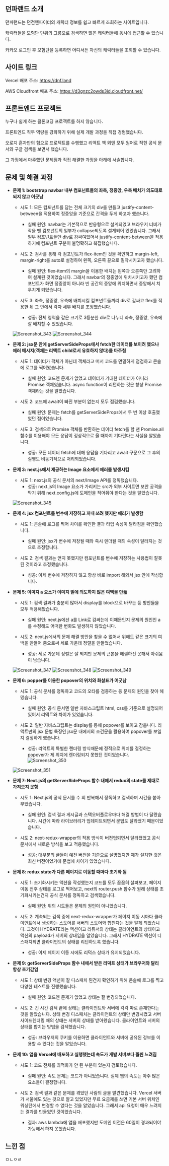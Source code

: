 ## 던파랜드 소개

던파랜드는 던전앤파이터의 캐릭터 정보를 쉽고 빠르게 조회하는 사이트입니다.

캐릭터들을 모험단 단위의 그룹으로 검색하면 많은 캐릭터들에 동시에 접근할 수 있습니다.

카카오 로그인 후 모험단을 등록하면 어디서든 자신의 캐릭터들을 조회할 수 있습니다.

## 사이트 링크

Vercel 배포 주소: https://dnf.land

AWS Cloudfront 배포 주소: https://d3gnzc2owds3id.cloudfront.net/

## 프론트엔드 프로젝트

누구나 쉽게 하는 클론코딩 프로젝트를 하지 않습니다.

프론트엔드 직무 역량을 강화하기 위해 실제 개발 과정을 직접 경험했습니다.

오로지 혼자만의 힘으로 프로젝트를 수행했고 리액트 책 외엔 모두 원어로 적힌 공식 문서와 구글 검색을 보면서 했습니다.

그 과정에서 마주했던 문제점과 직접 해결한 과정을 아래에 서술합니다.

## 문제 및 해결 과정

- **문제 1: bootstrap navbar 내부 컴포넌트들의 좌측, 정중앙, 우측 배치가 의도대로 되지 않고 어긋남**

  - 시도 1: 모든 컴포넌트를 담는 전체 크기의 div를 만들고 justify-content-between을 적용하여 정중앙을 기준으로 간격을 두게 하고자 했습니다.
    - 실패 원인: navbar는 기본적으로 반응형으로 설계되었고 브라우저 너비가 작을 땐 컴포넌트의 일부가 collapse되도록 설계되어 있었습니다. 그래서 일부 컴포넌트들만 div로 감싸여있어서 justify-content-between을 적용하기에 컴포넌트 구분이 불명확하고 복잡했습니다.
   
  - 시도 2: 검사를 통해 각 컴포넌트가 flex-item인 것을 확인하고 margin-left, margin-right를 auto로 설정하여 왼쪽, 오른쪽 끝으로 밀착시키고자 했습니다.
    - 실패 원인: flex-item의 margin을 이용한 배치는 왼쪽과 오른쪽만 고려하여 설계된 것이었습니다. 그래서 navbar의 정중앙에 위치시키고자 했던 컴포넌트가 화면 정중앙이 아니라 빈 공간의 중앙에 위치하면서 중앙에서 치우치게 되었습니다.
    
  - 시도 3: 좌측, 정중앙, 우측에 배치시킬 컴포넌트들끼리 div로 감싸고 flex를 적용한 뒤 그 안에서 각자 세부 배치를 조정했습니다.
    - 성공: 전체 영역을 같은 크기로 3등분한 div로 나누니 좌측, 정중앙, 우측에 잘 배치할 수 있었습니다.
    
  ![Screenshot_343](https://user-images.githubusercontent.com/59219773/137828142-a966997e-f253-4539-a497-61f327ef6476.png)
  ![Screenshot_344](https://user-images.githubusercontent.com/59219773/137828270-abb7063c-5184-4282-987e-d02c34458993.png)


- **문제 2: jsx문 안에 getServerSideProps에서 fetch한 데이터를 보이려 했으나 에러 메시지(객체는 리액트 child로서 유효하지 않다)를 마주침**

  - 시도 1: 데이터가 객체가 아닌데 객체라고 떠서 코드를 면밀하게 점검하고 콘솔에 로그를 찍어봤습니다.
    - 실패 원인: 코드엔 문제가 없었고 데이터가 기대한 데이터가 아니라 Promise 객체였습니다. async function이 리턴하는 것은 항상 Promise 객체라는 것을 알았습니다.
    
  - 시도 2: 코드에 await이 빠진 부분이 없는지 모두 점검했습니다.
    - 실패 원인: 문제는 fetch를 getServerSideProps에서 두 번 이상 호출했었던 점이었습니다.
    
  - 시도 3: 검색으로 Promise 객체를 반환하는 데이터 fetch를 할 땐 Promise.all 함수를 이용해야 모든 응답이 정상적으로 올 때까지 기다린다는 사실을 알았습니다.
    - 성공: 모든 데이터 fetch에 대해 응답을 기다리고 await 구문으로 그 후의 실행도 비동기적으로 처리되었습니다.


- **문제 3: next.js에서 제공하는 Image 요소에서 에러를 발생시킴**

  - 시도 1: next.js의 공식 문서의 next/Image API를 정독했습니다.
    - 성공: next.js의 Image 요소가 가리키는 src가 외부 사이트면 보안 공격을 막기 위해 next.config.js에 도메인을 적어줘야 한다는 것을 알았습니다.
    
  ![Screenshot_345](https://user-images.githubusercontent.com/59219773/137830116-ebb32908-f109-4398-aea0-398f66993296.png)


- **문제 4: jsx 컴포넌트를 변수에 저장하고 꺼내 쓰려 했지만 에러가 발생함**

  - 시도 1: 콘솔에 로그를 찍어 차이를 확인한 결과 타입 속성이 달라짐을 확인했습니다.
    - 실패 원인: jsx가 변수에 저장될 때와 즉시 렌더될 때의 속성이 달라지는 것으로 추정합니다.
  
  - 시도 2: 검색 결과는 얻지 못했지만 컴포넌트를 변수에 저장하는 사용법이 잘못된 것이라고 추정했습니다.
    - 성공: 이제 변수에 저장하지 않고 항상 바로 import 해와서 jsx 안에 작성합니다.


- **문제 5: 이미지 a 요소가 이미지 밑에 의도하지 않은 여백을 만듦**

  - 시도 1: 검색 결과가 충분히 많아서 display를 block으로 바꾸는 등 방안들을 모두 적용해봤습니다.
    - 실패 원인: next.js에선 a를 Link로 감싸는데 이때문인지 문제의 원인인 a를 수정해도 어떠한 변화도 발생하지 않았습니다.
  
  - 시도 2: next.js에서의 문제 해결 방안을 찾을 수 없어서 위에도 같은 크기의 여백을 만들어 줌으로써 세로 가운데 정렬을 만들었습니다.
    - 성공: 세로 가운데 정렬은 잘 되지만 문제의 근본을 해결하진 못해서 아쉬움이 남습니다.
  
  ![Screenshot_347](https://user-images.githubusercontent.com/59219773/138812352-89d242ba-7901-4667-acef-279f7f092638.png)
  ![Screenshot_348](https://user-images.githubusercontent.com/59219773/138812369-479bb2b7-ffc6-4130-af00-df43862d3e6e.png)
  ![Screenshot_349](https://user-images.githubusercontent.com/59219773/138812455-e29448ea-94ef-4387-80e4-fb78936c0209.png)


- **문제 6: popper를 이용한 popover의 위치와 화살표가 어긋남**

  - 시도 1: 공식 문서를 정독하고 코드의 오타를 검증하는 등 문제의 원인을 찾아 헤맸습니다.
    - 실패 원인: 공식 문서엔 일반 자바스크립트 html, css를 기준으로 설명되어 있어서 리액트와 차이가 있었습니다.

  - 시도 2: 일반 자바스크립트는 display를 통해 popover를 보이고 감춥니다. 리액트만의 jsx 문법 특징인 jsx문 내에서의 조건문을 활용하여 popover를 보일지 결정하게 했습니다.
    - 성공: 리액트의 특별한 렌더링 방식때문에 정적으로 위치를 결정하는 popover가 제 위치에 렌더링되지 못했던 것이었습니다.
  ![Screenshot_350](https://user-images.githubusercontent.com/59219773/138812590-0f55bbae-06f1-4489-9d1a-966ab8cdd257.png)
  
  ![Screenshot_351](https://user-images.githubusercontent.com/59219773/138812612-e967d8fa-f249-4755-af0e-332bb0d834d7.png)



- **문제 7: Next.js의 getServerSideProps 함수 내에서 redux의 state를 제대로 가져오지 못함**

  - 시도 1: Next.js의 공식 문서를 수 회 반복해서 정독하고 검색하며 시간을 쏟아 부었습니다.
    - 실패 원인: 검색 결과 게시글과 스택오버플로우마다 해결 방법이 다 달랐습니다. 시간에 따라 라이브러리가 업데이트되면서 문법도 달라졌기 때문이었습니다.

  - 시도 2: next-redux-wrapper의 적용 방식이 버전업되면서 달라졌었고 공식 문서에서 새로운 방식을 보고 적용했습니다.
    - 성공: 대부분의 글들이 예전 버전을 기준으로 설명했지만 제가 설치한 것은 최신 버전이었기에 문법에 차이가 있었습니다.


- **문제 8: redux state가 다른 페이지로 이동할 때마다 초기화 됨**

  - 시도 1: 초기화시키는 액션을 작성했는지 코드를 모두 꼼꼼히 살펴보고, 페이지 이동 전후 상태를 로그로 찍어보고, next의 router.push 함수가 원래 상태를 초기화시키는건지 공식 문서를 정독하고 검색했습니다.
    - 실패 원인: 위의 시도들은 문제의 원인이 아니었습니다.

  - 시도 2: 계속되는 검색 중에 next-redux-wrapper가 페이지 이동 시마다 클라이언트에서 생성하는 스토어를 서버의 스토어와 합친다는 것을 알게 되었습니다. 그것이 HYDRATE라는 액션이고 리듀서의 상태는 클라이언트의 상태이고 액션의 payload가 서버의 상태임을 알았습니다. 그래서 HYDRATE 액션이 디스패치되면 클라이언트의 상태를 리턴하도록 했습니다.
    - 성공: 이제 페이지 이동 시에도 리덕스 상태가 유지되었습니다.


- **문제 9: getServerSideProps 함수 내에서 받은 리덕트 상태가 브라우저와 달리 항상 초기값임**

  - 시도 1: 상태 변경 액션이 잘 디스패치 된건지 확인하기 위해 콘솔에 로그를 찍고 다양한 테스트를 진행했습니다.
    - 실패 원인: 코드엔 문제가 없었고 상태는 잘 변경되었습니다.

  - 시도 2: 긴 시간 검색 끝에 상태는 클라이언트와 서버에 각각 따로 존재한다는 것을 알았습니다. 상태 변경 디스패치는 클라이언트의 상태만 변경시켰고 서버사이드렌더링 때의 상태는 서버의 상태를 받아왔습니다. 클라이언트와 서버의 상태를 합치는 방법을 검색했습니다.
    - 성공: 브라우저의 쿠키를 이용하면 클라이언트와 서버에 공유된 정보를 이용할 수 있다는 것을 알았습니다.


- **문제 10: 앱을 Vercel에 배포하고 실행했는데 속도가 개발 서버보다 훨씬 느려짐**

  - 시도 1: 코드 전체를 최적화가 안 된 부분이 있는지 검토했습니다.
    - 실패 원인: 속도 문제는 코드가 아니었습니다. 실제 웹의 속도는 아주 많은 요소들이 결정합니다.

  - 시도 2: 검색 결과 같은 문제를 겪었던 사람의 글을 발견했습니다. Vercel 서버가 서울에도 있는 것으로 알고 있었지만 무료 요금제를 쓰면 기본 서버 위치인 워싱턴에서 변경할 수 없다는 것을 알았습니다. 그래서 api 요청이 매우 느려지는 결과를 만들었던 것이었습니다.
    - 결과: aws lambda에 앱을 배포했지만 도메인 이전은 60일이 경과되어야 가능해서 하지 못했습니다.


## 느낀 점

ㅁㄴㅇㄹ
